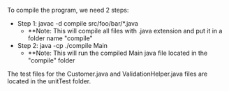 To compile the program, we need 2 steps:
- Step 1: 
javac -d compile src/foo/bar/*.java
  - **Note: This will compile all files with .java extension and put it in a folder name "compile"
- Step 2:
java -cp ./compile Main
  - **Note: This will run the compiled Main java file located in the "compile" folder

The test files for the Customer.java and ValidationHelper.java files are located in the unitTest folder. 